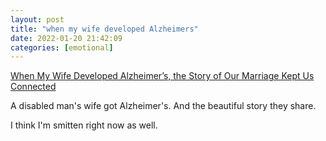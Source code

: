 ```yaml
---
layout: post
title: "when my wife developed Alzheimers"
date: 2022-01-20 21:42:09
categories: [emotional]
---
```


[When My Wife Developed Alzheimer’s, the Story of Our Marriage Kept Us Connected](https://thewalrus.ca/when-my-wife-developed-alzheimers-the-story-of-our-marriage-kept-us-connected/#)

A disabled man's wife got Alzheimer's. And the beautiful story they share.

<!--break-->

I think I'm smitten right now as well.